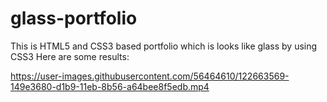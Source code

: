 


# glass-portfolio
This is HTML5 and CSS3 based portfolio which is looks like glass by using CSS3
Here are some results:


https://user-images.githubusercontent.com/56464610/122663569-149e3680-d1b9-11eb-8b56-a64bee8f5edb.mp4
